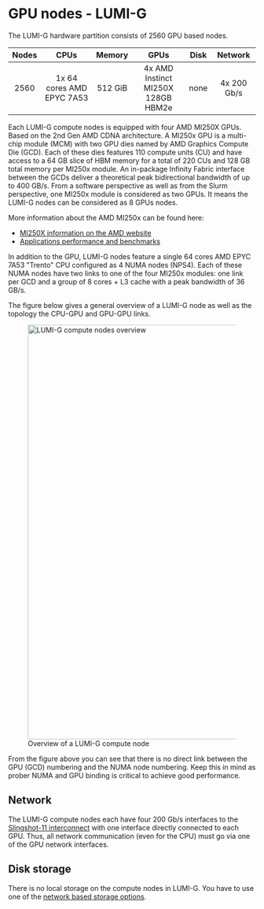 # GPU nodes - LUMI-G

[storage]: ../../runjobs/lumi_env/storing-data.md
[interconnect]: ../../hardware/interconnect.md
[MI250x-amd]: https://www.amd.com/en/products/server-accelerators/instinct-mi250x
[benchmarks]: https://www.amd.com/en/graphics/server-accelerators-benchmarks

The LUMI-G hardware partition consists of 2560 GPU based nodes.

| Nodes | CPUs                       | Memory  | GPUs                                  | Disk | Network     |
| :---: | :------------------------: | :-----: | :-----------------------------------: | :--: | :---------: |
| 2560  | 1x 64 cores AMD EPYC 7A53  | 512 GiB | 4x AMD Instinct MI250X<br>128GB HBM2e | none | 4x 200 Gb/s |

Each LUMI-G compute nodes is equipped with four AMD MI250X GPUs. Based on the
2nd Gen AMD CDNA architecture. A MI250x GPU is a multi-chip module (MCM) with 
two GPU dies named by AMD Graphics Compute Die (GCD). Each of these dies features 
110 compute units (CU) and have access to a 64 GB slice of HBM memory for a total
of 220 CUs and 128 GB total memory per MI250x module. An in-package Infinity 
Fabric interface between the GCDs deliver a theoretical peak bidirectional
bandwidth of up to 400 GB/s. From a software perspective as well as from the
Slurm perspective, one MI250x module is considered as two GPUs. It means the
LUMI-G nodes can be considered as 8 GPUs nodes. 

More information about the AMD MI250x can be found here:

- [MI250X information on the AMD website][MI250x-amd]
- [Applications performance and benchmarks][benchmarks]

In addition to the GPU, LUMI-G nodes feature a single 64 cores AMD EPYC 7A53
"Trento" CPU configured as 4 NUMA nodes (NPS4). Each of these NUMA nodes have
two links to one of the four MI250x modules: one link per GCD and a group of 8 
cores + L3 cache with a peak bandwidth of 36 GB/s.

The figure below gives a general overview of a LUMI-G node as well as the 
topology the CPU-GPU and GPU-GPU links. 

<figure>
  <img 
    src="../../../assets/images/lumig-node-architecture.svg" 
    width="842"
    alt="LUMI-G compute nodes overview"
  >
  <figcaption>Overview of a LUMI-G compute node</figcaption>
</figure>

From the figure above you can see that there is no direct link between the GPU
(GCD) numbering and the NUMA node numbering. Keep this in mind as prober NUMA
and GPU binding is critical to achieve good performance.

## Network

The LUMI-G compute nodes each have four 200 Gb/s interfaces to the
[Slingshot-11 interconnect][interconnect] with one interface directly connected
to each GPU. Thus, all network communication (even for the CPU) must go via one
of the GPU network interfaces.

## Disk storage

There is no local storage on the compute nodes in LUMI-G. You have to use one of
the [network based storage options][storage]. 